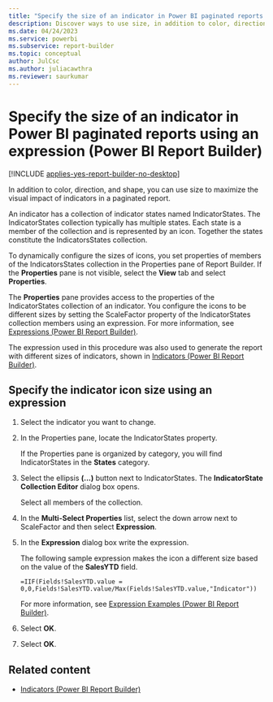 ```yaml
---
title: "Specify the size of an indicator in Power BI paginated reports using an expression | Microsoft Docs"
description: Discover ways to use size, in addition to color, direction, and shape, to maximize the visual impact of indicators in a Power BI paginated report in Power BI Report Builder.
ms.date: 04/24/2023
ms.service: powerbi
ms.subservice: report-builder
ms.topic: conceptual
author: JulCsc
ms.author: juliacawthra
ms.reviewer: saurkumar
---
```

# Specify the size of an indicator in Power BI paginated reports using an expression (Power BI Report Builder)

[!INCLUDE [applies-yes-report-builder-no-desktop](../../../includes/applies-yes-report-builder-no-desktop.md)]

  In addition to color, direction, and shape, you can use size to maximize the visual impact of indicators in a paginated report.  
  
 An indicator has a collection of indicator states named IndicatorStates. The IndicatorStates collection typically has multiple states. Each state is a member of the collection and is represented by an icon. Together the states constitute the IndicatorsStates collection.  
  
 To dynamically configure the sizes of icons, you set properties of members of the IndicatorsStates collection in the Properties pane of Report Builder. If the **Properties** pane is not visible, select the **View** tab and select **Properties**.  
  
 The **Properties** pane provides access to the properties of the IndicatorStates collection of an indicator. You configure the icons to be different sizes by setting the ScaleFactor property of the IndicatorStates collection members using an expression. For more information, see [Expressions &#40;Power BI Report Builder&#41;](/sql/reporting-services/report-design/expressions-report-builder-and-ssrs).  
  
 The expression used in this procedure was also used to generate the report with different sizes of indicators, shown in [Indicators &#40;Power BI Report Builder&#41;](/sql/reporting-services/report-design/indicators-report-builder-and-ssrs).  

## Specify the indicator icon size using an expression  
  
1.  Select the indicator you want to change.  
  
2.  In the Properties pane, locate the IndicatorStates property.  
  
     If the Properties pane is organized by category, you will find IndicatorStates in the **States** category.  
  
3.  Select the ellipsis **(...)** button next to IndicatorStates. The **IndicatorState Collection Editor** dialog box opens.  
  
     Select all members of the collection.  
  
4.  In the **Multi-Select Properties** list, select the down arrow next to ScaleFactor and then select **Expression**.  
  
5.  In the **Expression** dialog box write the expression.  
  
     The following sample expression makes the icon a different size based on the value of the **SalesYTD** field.  
  
     `=IIF(Fields!SalesYTD.value = 0,0,Fields!SalesYTD.value/Max(Fields!SalesYTD.value,"Indicator"))`  
  
     For more information, see [Expression Examples &#40;Power BI Report Builder&#41;](/sql/reporting-services/report-design/expression-examples-report-builder-and-ssrs).  
  
6.  Select **OK**.
  
7.  Select **OK**.
  
## Related content

- [Indicators &#40;Power BI Report Builder&#41;](/sql/reporting-services/report-design/indicators-report-builder-and-ssrs)  

